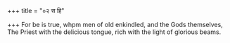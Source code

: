 +++
title = "०२ स हि"

+++
For be is true, whpm men of old enkindled, and the Gods themselves,  
     The Priest with the delicious tongue, rich with the light of glorious beams.